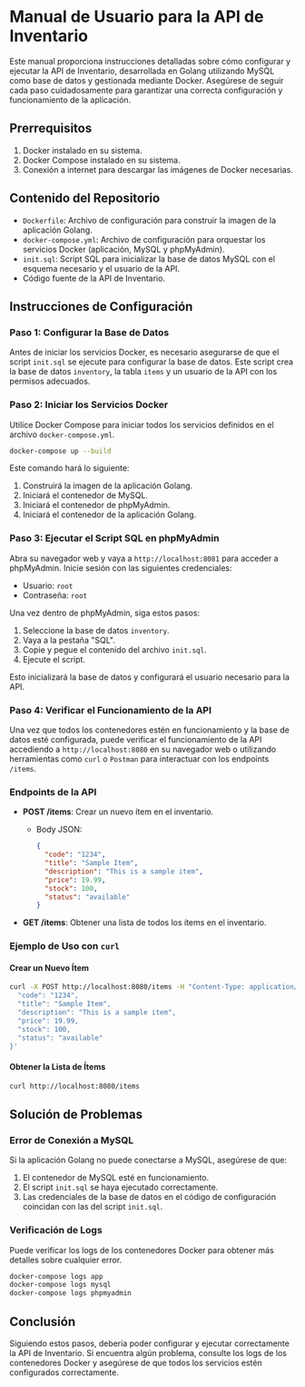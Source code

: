 # Manual de Usuario para la API de Inventario

Este manual proporciona instrucciones detalladas sobre cómo configurar y ejecutar la API de Inventario, desarrollada en Golang utilizando MySQL como base de datos y gestionada mediante Docker. Asegúrese de seguir cada paso cuidadosamente para garantizar una correcta configuración y funcionamiento de la aplicación.

## Prerrequisitos

1. Docker instalado en su sistema.
2. Docker Compose instalado en su sistema.
3. Conexión a internet para descargar las imágenes de Docker necesarias.

## Contenido del Repositorio

- `Dockerfile`: Archivo de configuración para construir la imagen de la aplicación Golang.
- `docker-compose.yml`: Archivo de configuración para orquestar los servicios Docker (aplicación, MySQL y phpMyAdmin).
- `init.sql`: Script SQL para inicializar la base de datos MySQL con el esquema necesario y el usuario de la API.
- Código fuente de la API de Inventario.

## Instrucciones de Configuración

### Paso 1: Configurar la Base de Datos

Antes de iniciar los servicios Docker, es necesario asegurarse de que el script `init.sql` se ejecute para configurar la base de datos. Este script crea la base de datos `inventory`, la tabla `items` y un usuario de la API con los permisos adecuados.

### Paso 2: Iniciar los Servicios Docker

Utilice Docker Compose para iniciar todos los servicios definidos en el archivo `docker-compose.yml`.

```sh
docker-compose up --build
```

Este comando hará lo siguiente:

1. Construirá la imagen de la aplicación Golang.
2. Iniciará el contenedor de MySQL.
3. Iniciará el contenedor de phpMyAdmin.
4. Iniciará el contenedor de la aplicación Golang.

### Paso 3: Ejecutar el Script SQL en phpMyAdmin

Abra su navegador web y vaya a `http://localhost:8081` para acceder a phpMyAdmin. Inicie sesión con las siguientes credenciales:

- Usuario: `root`
- Contraseña: `root`

Una vez dentro de phpMyAdmin, siga estos pasos:

1. Seleccione la base de datos `inventory`.
2. Vaya a la pestaña "SQL".
3. Copie y pegue el contenido del archivo `init.sql`.
4. Ejecute el script.

Esto inicializará la base de datos y configurará el usuario necesario para la API.

### Paso 4: Verificar el Funcionamiento de la API

Una vez que todos los contenedores estén en funcionamiento y la base de datos esté configurada, puede verificar el funcionamiento de la API accediendo a `http://localhost:8080` en su navegador web o utilizando herramientas como `curl` o `Postman` para interactuar con los endpoints `/items`.

### Endpoints de la API

- **POST /items**: Crear un nuevo ítem en el inventario.
  - Body JSON:
    ```json
    {
      "code": "1234",
      "title": "Sample Item",
      "description": "This is a sample item",
      "price": 19.99,
      "stock": 100,
      "status": "available"
    }
    ```

- **GET /items**: Obtener una lista de todos los ítems en el inventario.

### Ejemplo de Uso con `curl`

#### Crear un Nuevo Ítem

```sh
curl -X POST http://localhost:8080/items -H "Content-Type: application/json" -d '{
  "code": "1234",
  "title": "Sample Item",
  "description": "This is a sample item",
  "price": 19.99,
  "stock": 100,
  "status": "available"
}'
```

#### Obtener la Lista de Ítems

```sh
curl http://localhost:8080/items
```

## Solución de Problemas

### Error de Conexión a MySQL

Si la aplicación Golang no puede conectarse a MySQL, asegúrese de que:

1. El contenedor de MySQL esté en funcionamiento.
2. El script `init.sql` se haya ejecutado correctamente.
3. Las credenciales de la base de datos en el código de configuración coincidan con las del script `init.sql`.

### Verificación de Logs

Puede verificar los logs de los contenedores Docker para obtener más detalles sobre cualquier error.

```sh
docker-compose logs app
docker-compose logs mysql
docker-compose logs phpmyadmin
```

## Conclusión

Siguiendo estos pasos, debería poder configurar y ejecutar correctamente la API de Inventario. Si encuentra algún problema, consulte los logs de los contenedores Docker y asegúrese de que todos los servicios estén configurados correctamente.
